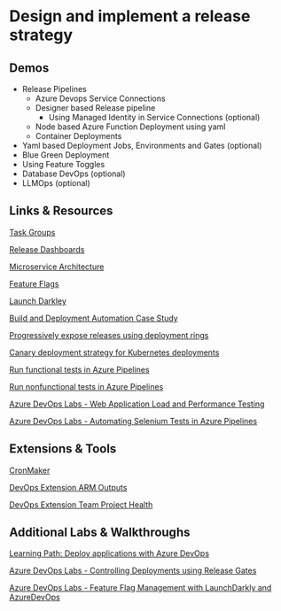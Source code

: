 # Design and implement a release strategy

## Demos

- Release Pipelines
    - Azure Devops Service Connections
    - Designer based Release pipeline
        - Using Managed Identity in Service Connections (optional)
    - Node based Azure Function Deployment using yaml    
    - Container Deployments
- Yaml based Deployment Jobs, Environments and Gates (optional)
- Blue Green Deployment
- Using Feature Toggles
- Database DevOps (optional)
- LLMOps (optional)

## Links & Resources

[Task Groups](https://docs.microsoft.com/en-us/azure/devops/pipelines/library/task-groups?view=azure-devops)

[Release Dashboards](https://docs.microsoft.com/en-us/azure/devops/report/dashboards/overview?view=azure-devops)

[Microservice Architecture](https://dotnet.microsoft.com/learn/aspnet/microservices-architecture)

[Feature Flags](https://docs.microsoft.com/en-us/azure/devops/migrate/phase-features-with-feature-flags?view=azure-devops)

[Launch Darkley](https://launchdarkly.com/)

[Build and Deployment Automation Case Study](https://docs.microsoft.com/en-us/azure/devops/migrate/build-deployment-best-practices?toc=%2Fazure%2Fdevops%2Fpipelines%2Ftoc.json&bc=%2Fazure%2Fdevops%2Fpipelines%2Fbreadcrumb%2Ftoc.json&view=azure-devops)

[Progressively expose releases using deployment rings](https://docs.microsoft.com/en-us/azure/devops/migrate/phase-rollout-with-rings?view=azure-devops)

[Canary deployment strategy for Kubernetes deployments](https://docs.microsoft.com/en-us/azure/devops/pipelines/ecosystems/kubernetes/canary-demo?view=azure-devops&tabs=yaml)

[Run functional tests in Azure Pipelines](https://docs.microsoft.com/en-us/learn/modules/run-functional-tests-azure-pipelines/)

[Run nonfunctional tests in Azure Pipelines](https://docs.microsoft.com/en-us/learn/modules/run-non-functional-tests-azure-pipelines/)

[Azure DevOps Labs - Web Application Load and Performance Testing](https://azuredevopslabs.com/labs/azuredevops/load/)

[Azure DevOps Labs - Automating Selenium Tests in Azure Pipelines](https://www.azuredevopslabs.com/labs/vstsextend/Selenium/)

## Extensions & Tools

[CronMaker](http://www.cronmaker.com/)

[DevOps Extension ARM Outputs](https://marketplace.visualstudio.com/items?itemName=keesschollaart.arm-outputs)

[DevOps Extension Team Project Health](https://marketplace.visualstudio.com/items?itemName=ms-devlabs.TeamProjectHealth)

## Additional Labs & Walkthroughs

[Learning Path: Deploy applications with Azure DevOps](https://docs.microsoft.com/en-us/learn/paths/deploy-applications-with-azure-devops/)

[Azure DevOps Labs - Controlling Deployments using Release Gates](https://azuredevopslabs.com/labs/vstsextend/releasegates/)

[Azure DevOps Labs - Feature Flag Management with LaunchDarkly and AzureDevOps](https://azuredevopslabs.com/labs/vstsextend/launchdarkly/)